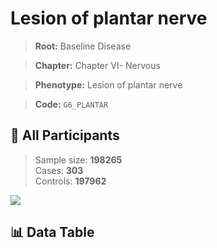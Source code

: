 # Lesion of plantar nerve

> **Root:** Baseline Disease  

> **Chapter:** Chapter VI- Nervous  

> **Phenotype:** Lesion of plantar nerve  

> **Code:** `G6_PLANTAR`

## 🧪 All Participants  
> Sample size: **198265**  
> Cases: **303**  
> Controls: **197962**
<img src="/Sensitive/Figures/ALL/Baseline/G6_PLANTAR.png"/>

## 📊 Data Table
<CsvTableMRF src="/Sensitive/Data/ALL/Baseline/LG_G6_PLANTAR.csv"/>

